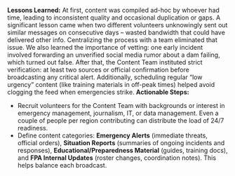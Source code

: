 **Lessons Learned:** At first, content was compiled ad-hoc by whoever had time, leading to inconsistent quality and occasional duplication or gaps. A significant lesson came when two different volunteers unknowingly sent out similar messages on consecutive days – wasted bandwidth that could have delivered other info. Centralizing the process with a team eliminated that issue. We also learned the importance of vetting: one early incident involved forwarding an unverified social media rumor about a dam failing, which turned out false. After that, the Content Team instituted strict verification: at least two sources or official confirmation before broadcasting any critical alert. Additionally, scheduling regular “low urgency” content (like training materials in off-peak times) helped avoid clogging the feed when emergencies strike.
**Actionable Steps:**  
- Recruit volunteers for the Content Team with backgrounds or interest in emergency management, journalism, IT, or data management. Even a couple of people per region contributing can distribute the load of 24/7 readiness.  
- Define content categories: **Emergency Alerts** (immediate threats, official orders), **Situation Reports** (summaries of ongoing incidents and responses), **Educational/Preparedness Material** (guides, training docs), and **FPA Internal Updates** (roster changes, coordination notes). This helps balance each broadcast.